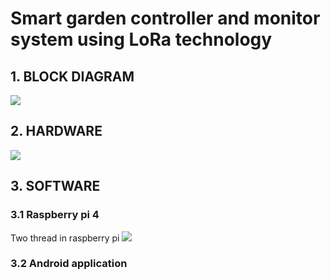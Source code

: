 # Smart garden controller and monitor system using LoRa technology
## 1. BLOCK DIAGRAM
<img src="https://github.com/baolong1507/Graduation_2023/assets/108928423/9667f87f-8fd4-4321-ae5b-5b88a11e6cf5">

## 2. HARDWARE
<img src="https://github.com/baolong1507/Graduation_2023/assets/108928423/550f165f-e412-403a-842b-2d9f0d31a48a">

## 3. SOFTWARE

### 3.1 Raspberry pi 4
Two thread in raspberry pi
<img src="https://github.com/baolong1507/Graduation_2023/assets/108928423/3227844a-b88d-44af-86db-646a7bd280fb">


### 3.2 Android application
